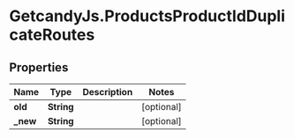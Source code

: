 # GetcandyJs.ProductsProductIdDuplicateRoutes

## Properties

Name | Type | Description | Notes
------------ | ------------- | ------------- | -------------
**old** | **String** |  | [optional] 
**_new** | **String** |  | [optional] 


